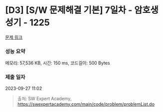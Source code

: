 # [D3] [S/W 문제해결 기본] 7일차 - 암호생성기 - 1225 

[문제 링크](https://swexpertacademy.com/main/code/problem/problemDetail.do?contestProbId=AV14uWl6AF0CFAYD) 

### 성능 요약

메모리: 57,536 KB, 시간: 150 ms, 코드길이: 500 Bytes

### 제출 일자

2023-09-27 11:02



> 출처: SW Expert Academy, https://swexpertacademy.com/main/code/problem/problemList.do